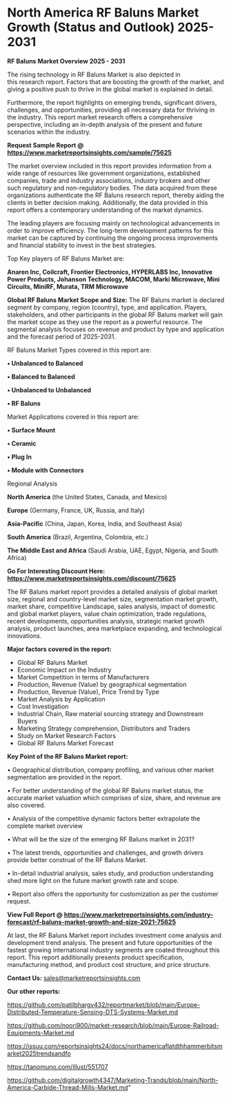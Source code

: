 # North America RF Baluns Market Growth (Status and Outlook) 2025-2031

<Strong> RF Baluns Market Overview 2025 - 2031</strong>

The rising technology in RF Baluns Market is also depicted in this research report. Factors that are boosting the growth of the market, and giving a positive push to thrive in the global market is explained in detail.

Furthermore, the report highlights on emerging trends, significant drivers, challenges, and opportunities, providing all necessary data for thriving in the industry. This report market research offers a comprehensive perspective, including an in-depth analysis of the present and future scenarios within the industry.

<strong>Request Sample Report @ <a href=https://www.marketreportsinsights.com/sample/75625>https://www.marketreportsinsights.com/sample/75625</a></strong>

The market overview included in this report provides information from a wide range of resources like government organizations, established companies, trade and industry associations, industry brokers and other such regulatory and non-regulatory bodies. The data acquired from these organizations authenticate the RF Baluns research report, thereby aiding the clients in better decision making. Additionally, the data provided in this report offers a contemporary understanding of the market dynamics.

The leading players are focusing mainly on technological advancements in order to improve efficiency. The long-term development patterns for this market can be captured by continuing the ongoing process improvements and financial stability to invest in the best strategies.

Top Key players of RF Baluns Market are:

<strong>Anaren Inc, Coilcraft, Frontier Electronics, HYPERLABS Inc, Innovative Power Products, Johanson Technology, MACOM, Marki Microwave, Mini Circuits, MiniRF, Murata, TRM Microwave</strong>

<strong><b>Global RF Baluns Market Scope and Size:</b></strong>
The RF Baluns market is declared segment by company, region (country), type, and application. Players, stakeholders, and other participants in the global RF Baluns market will gain the market scope as they use the report as a powerful resource. The segmental analysis focuses on revenue and product by type and application and the forecast period of 2025-2031.

RF Baluns Market Types covered in this report are:

<strong>• Unbalanced to Balanced

• Balanced to Balanced

• Unbalanced to Unbalanced

• RF Baluns</strong>

Market Applications covered in this report are:

<strong>• Surface Mount

• Ceramic

• Plug In

• Module with Connectors</strong> 

Regional Analysis

<strong>North America</strong> (the United States, Canada, and Mexico)

<strong>Europe</strong> (Germany, France, UK, Russia, and Italy)

<strong>Asia-Pacific</strong> (China, Japan, Korea, India, and Southeast Asia)

<strong>South America</strong> (Brazil, Argentina, Colombia, etc.)

<strong>The Middle East and Africa</strong> (Saudi Arabia, UAE, Egypt, Nigeria, and South Africa)

<strong>Go For Interesting Discount Here: <a href=https://www.marketreportsinsights.com/discount/75625>https://www.marketreportsinsights.com/discount/75625</a></strong>

The RF Baluns market report provides a detailed analysis of global market size, regional and country-level market size, segmentation market growth, market share, competitive Landscape, sales analysis, impact of domestic and global market players, value chain optimization, trade regulations, recent developments, opportunities analysis, strategic market growth analysis, product launches, area marketplace expanding, and technological innovations.

<strong><b>Major factors covered in the report:</b></strong>
<ul>
  <li>Global RF Baluns Market </li>
  <li>Economic Impact on the Industry</li>
  <li>Market Competition in terms of Manufacturers</li>
  <li>Production, Revenue (Value) by geographical segmentation</li>
  <li>Production, Revenue (Value), Price Trend by Type</li>
  <li>Market Analysis by Application</li>
  <li>Cost Investigation</li>
  <li>Industrial Chain, Raw material sourcing strategy and Downstream Buyers</li>
  <li>Marketing Strategy comprehension, Distributors and Traders</li>
  <li>Study on Market Research Factors</li>
  <li>Global RF Baluns Market Forecast</li>
</ul>

<strong><b>Key Point of the RF Baluns Market report:</b></strong>

• Geographical distribution, company profiling, and various other market segmentation are provided in the report.

• For better understanding of the global RF Baluns market status, the accurate market valuation which comprises of size, share, and revenue are also covered.

• Analysis of the competitive dynamic factors better extrapolate the complete market overview

• What will be the size of the emerging RF Baluns market in 2031?

• The latest trends, opportunities and challenges, and growth drivers provide better construal of the RF Baluns Market.

• In-detail industrial analysis, sales study, and production understanding shed more light on the future market growth rate and scope.

• Report also offers the opportunity for customization as per the customer request.

<strong><b>View Full Report @ <a href=https://www.marketreportsinsights.com/industry-forecast/rf-baluns-market-growth-and-size-2021-75625>https://www.marketreportsinsights.com/industry-forecast/rf-baluns-market-growth-and-size-2021-75625</a></b></strong>


At last, the RF Baluns Market report includes investment come analysis and development trend analysis. The present and future opportunities of the fastest growing international industry segments are coated throughout this report. This report additionally presents product specification, manufacturing method, and product cost structure, and price structure.

<strong>Contact Us:</strong>
sales@marketreportsinsights.com

<strong>Our other reports:</strong>

<a href=https://github.com/patilbhargv432/reportmarket/blob/main/Europe-Distributed-Temperature-Sensing-DTS-Systems-Market.md>https://github.com/patilbhargv432/reportmarket/blob/main/Europe-Distributed-Temperature-Sensing-DTS-Systems-Market.md</a>

<a href=https://github.com/noori900/market-research/blob/main/Europe-Railroad-Equipments-Market.md>https://github.com/noori900/market-research/blob/main/Europe-Railroad-Equipments-Market.md</a>

<a href=https://issuu.com/reportsinsights24/docs/northamericaflatdthhammerbitsmarket2025trendsandfo>https://issuu.com/reportsinsights24/docs/northamericaflatdthhammerbitsmarket2025trendsandfo</a>

<a href=https://tanomuno.com/illust/551707>https://tanomuno.com/illust/551707</a>

<a href=https://github.com/digitalgrowth4347/Marketing-Trands/blob/main/North-America-Carbide-Thread-Mills-Market.md>https://github.com/digitalgrowth4347/Marketing-Trands/blob/main/North-America-Carbide-Thread-Mills-Market.md</a>"
